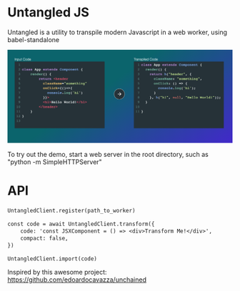 Untangled JS
============

Untangled is a utility to transpile modern Javascript in a web worker, using babel-standalone 

![Demo Screenshot](https://raw.githubusercontent.com/Evanfeenstra/untangled/master/demo/demo-screenshot.png)

To try out the demo, start a web server in the root directory, such as "python -m SimpleHTTPServer"

API
===
```
UntangledClient.register(path_to_worker)
```
```
const code = await UntangledClient.transform({
	code: 'const JSXComponent = () => <div>Transform Me!</div>',
	compact: false,
})
```
```
UntangledClient.import(code)
```

Inspired by this awesome project: https://github.com/edoardocavazza/unchained